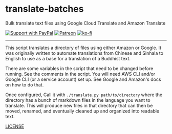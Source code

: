 # translate-batches

Bulk translate text files using Google Cloud Translate and Amazon Translate

[![Support with PayPal](https://img.shields.io/badge/paypal-donate-yellow.png)](https://paypal.me/zacanger) [![Patreon](https://img.shields.io/badge/patreon-donate-yellow.svg)](https://www.patreon.com/zacanger) [![ko-fi](https://img.shields.io/badge/donate-KoFi-yellow.svg)](https://ko-fi.com/U7U2110VB)

----

This script translates a directory of files using either Amazon or Google. It
was originally written to automate translations from Chinese and Sinhala to
English to use as a base for a translation of a Buddhist text.

There are some variables in the script that need to be changed before running.
See the comments in the script. You will need AWS CLI and/or Google CLI (or a
service account) set up. See Google and Amazon's docs on how to do that.

Once configured, Call it with `./translate.py path/to/directory` where the
directory has a bunch of markdown files in the language you want to translate.
This will produce new files in that directory that can then be moved, renamed,
and eventually cleaned up and organized into readable text.

[LICENSE](./LICENSE.md)
